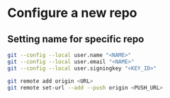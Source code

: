 # Configure a new repo

## Setting name for specific repo

```sh
git --config --local user.name "<NAME>"
git --config --local user.email "<NAME>"
git --config --local user.signingkey "<KEY_ID>"

git remote add origin <URL>
git remote set-url --add --push origin <PUSH_URL>
```